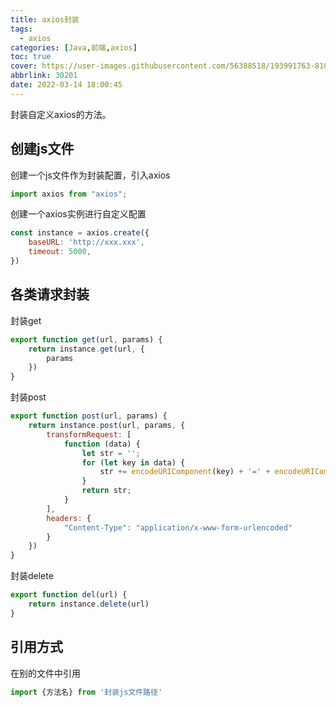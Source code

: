 ```yaml
---
title: axios封装
tags:
  - axios
categories: [Java,前端,axios]
toc: true
cover: https://user-images.githubusercontent.com/56388518/193991763-81023062-d085-4994-9c55-56e5e3d094ae.png
abbrlink: 30201
date: 2022-03-14 18:00:45
---
```


封装自定义axios的方法。

<!--more-->

## 创建js文件

创建一个js文件作为封装配置，引入axios

```js
import axios from "axios";
```

创建一个axios实例进行自定义配置

```js
const instance = axios.create({
    baseURL: 'http://xxx.xxx',
    timeout: 5000,
})
```

## 各类请求封装

封装get

```js
export function get(url, params) {
    return instance.get(url, {
        params
    })
}
```

封装post

```js
export function post(url, params) {
    return instance.post(url, params, {
        transformRequest: [
            function (data) {
                let str = '';
                for (let key in data) {
                    str += encodeURIComponent(key) + '=' + encodeURIComponent(data[key]) + '&';
                }
                return str;
            }
        ],
        headers: {
            "Content-Type": "application/x-www-form-urlencoded"
        }
    })
}
```

封装delete

```js
export function del(url) {
    return instance.delete(url)
}
```

## 引用方式

在别的文件中引用

```js
import {方法名} from '封装js文件路径'
```

